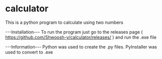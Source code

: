 # calculator
This is a python program to calculate using two numbers

---Installation---
To  run the program just go to the releases page ( https://github.com/Shwoosh-y/calculator/releases/ ) and run the .exe file



---Information---
Python was used to create the .py files. 
PyInstaller was used to convert to .exe
